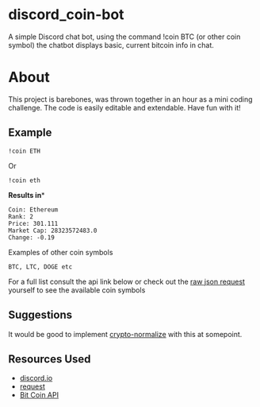 # discord_coin-bot
A simple Discord chat bot, using the command !coin BTC (or other coin symbol) the chatbot displays basic, current bitcoin info in chat.

# About

This project is barebones, was thrown together in an hour as a mini coding challenge. The code is easily editable and extendable. Have fun with it!

## Example

````
!coin ETH
````

Or

````
!coin eth
````

**Results in***

````
Coin: Ethereum
Rank: 2
Price: 301.111
Market Cap: 28323572483.0
Change: -0.19
````

Examples of other coin symbols

````
BTC, LTC, DOGE etc
````

For a full list consult the api link below or check out the [raw json request](https://api.coinmarketcap.com/v1/ticker/) yourself to see the available coin symbols 

## Suggestions

It would be good to implement [crypto-normalize](https://www.npmjs.com/package/crypto-normalize) with this at somepoint.

## Resources Used

* [discord.io](https://github.com/izy521/discord.io)
* [request](https://github.com/request/request)
* [Bit Coin API](https://coinmarketcap.com/api/)
